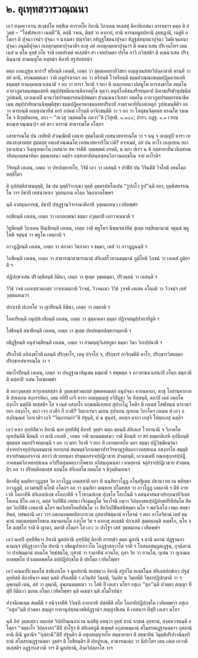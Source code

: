 <h1>๒. อุเทฺทสวารวณฺณนา</h1>
<p> เอวํ  สงฺคหวาเรน สเงฺขปโต ทสฺสิเต หาราทโย อิทานิ วิภาเคน ทเสฺสตุํ ติอาทิเทสนา อารทฺธาฯ ตตฺถ ติ ยํ วุตฺตํ – ‘‘โสฬสหารา เนตฺตี’’ติ, ตสฺมิํ วจเน, ติสฺสํ วา คาถายํ, ยานิ หารนยมูลปทานิ อุทฺธฎานิ, เตสูติ อโตฺถฯ ติ ปุจฺฉาวจนํฯ ปุจฺฉา จ นาเมสา ปญฺจวิธา อทิฎฺฐโชตนาปุจฺฉา ทิฎฺฐสํสนฺทนาปุจฺฉา วิมติเจฺฉทนาปุจฺฉา อนุมติปุจฺฉา กเถตุกมฺยตาปุจฺฉาติฯ ตาสุ อยํ กเถตุกมฺยตาปุจฺฉาฯ ติ คณนวเสน ปริเจฺฉโทฯ เตน เนสํ น ตโต อุทฺธํ อโธ จาติ เอตปรมตํ  ทเสฺสติฯ สา เจตปรมตา ปรโต อาวิ ภวิสฺสติฯ ติ คณนวเสน ปริจฺฉินฺนานํ สามญฺญโต ทสฺสนํฯ ติอาทิ สรูปทสฺสนํฯ</p>


<p>ตตฺถ เกนเฎฺฐน หารา? หรียนฺติ เอเตหิ, เอตฺถ วา สุตฺตเคยฺยาทิวิสยา อญฺญาณสํสยวิปลฺลาสาติ  หรนฺติ วา สยํ ตานิ, หรณมตฺตเมว วาติ  ผลูปจาเรนฯ อถ วา หรียนฺติ โวหรียนฺติ ธมฺมสํวณฺณกธมฺมปฎิคฺคาหเกหิ ธมฺมสฺส ทานคฺคหณวเสนาติ ฯ อถ วา หารา วิยาติ ฯ ยถา หิ อเนกรตนาวลิสมูโห หารสงฺขาโต อตฺตโน อวยวภูตรตนสมฺผเสฺสหิ สมุปฺปชฺชนียมานหิลาทสุโข หุตฺวา ตทุปโภคีชนสรีรสนฺตาปํ นิทาฆปริฬาหุปชนิตํ วูปสเมติ, เอวเมเตปิ นานาวิธปรมตฺถรตนปฺปพนฺธา สํวณฺณนาวิเสสา อตฺตโน อวยวภูตปรมตฺถรตนาธิคเมน สมุปฺปาทิยมานนิพฺพุติสุขา ธมฺมปฎิคฺคาหกชนหทยปริตาปํ กามราคาทิกิเลสเหตุกํ วูปสเมนฺตีติฯ อถ วา หารยนฺติ อญฺญาณาทีนํ หารํ อปคมํ กโรนฺติ อาจิกฺขนฺตีติ วา ฯ อถ วา โสตุชนจิตฺตสฺส หรณโต รมณโต จ  นิรุตฺตินเยน, ยถา – ‘‘ภเวสุ วนฺตคมโน ภควา’’ติ (วิสุทฺธิ. ๑.๑๔๔; ปารา. อฎฺฐ. ๑.๑ เวรญฺชกณฺฑวณฺณนา)ฯ อยํ ตาว หารานํ สาธารณโต อโตฺถฯ</p>


<p>อสาธารณโต ปน เทสียติ สํวณฺณียติ เอตาย สุตฺตโตฺถติ  เทสนาสหจรณโต วา  ฯ นนุ จ อเญฺญปิ หารา เทสนาสงฺขาตสฺส สุตฺตสฺส อตฺถสํวณฺณนโต เทสนาสหจาริโนวาติ? สจฺจเมตํ, อยํ ปน หาโร เยภุเยฺยน ยถารุตวเสเนว วิญฺญายมาโน เทสนาย สห จรตีติ วตฺตพฺพตํ อรหติ, น ตถา ปเรฯ น หิ อสฺสาทาทีนวนิสฺสรณาทิสนฺทสฺสนรหิตา สุตฺตเทสนา อตฺถิฯ อสฺสาทาทิสนฺทสฺสนวิภาวนลกฺขโณ จายํ หาโรติฯ</p>


<p>วิจิยนฺติ เอเตน, เอตฺถ วา ปทปญฺหาทโย, วิจิติ เอว วา เตสนฺติ ฯ ปาฬิยํ ปน วิจินตีติ วิจโยติ อยมโตฺถ ทสฺสิโตฯ</p>


<p>ติ อุปปตฺติสาธนยุตฺติ, อิธ ปน ยุตฺติวิจารณา ยุตฺติ อุตฺตรปทโลเปน ‘‘รูปภโว รูป’’นฺติ ยถา, ยุตฺติสหจรณโต วาฯ อิธาปิ เทสนาหาเร วุตฺตนเยน อโตฺถ วิตฺถาเรตโพฺพฯ</p>


<p>นฺติ  อาสนฺนการณํ, อิธาปิ ปทฎฺฐานวิจารณาติอาทิ วุตฺตนเยเนว เวทิตพฺพํฯ</p>


<p>ลกฺขียนฺติ เอเตน, เอตฺถ วา เอกลกฺขณา ธมฺมา อวุตฺตาปิ เอกวจเนนาติ ฯ</p>


<p>วิยูหียนฺติ วิภาเคน ปิณฺฑียนฺติ เอเตน, เอตฺถ วาติ พฺยูโหฯ นิพฺพจนาทีนํ สุเตฺต ทสฺสิยมานานํ จตุนฺนํ พฺยูโหติ  จตุนฺนํ วา พฺยูโห เอตฺถาติ ฯ</p>


<p>อาวฎฺฎียนฺติ เอเตน, เอตฺถ วา สภาคา วิสภาคา จ ธมฺมา, เตสํ วา อาวฎฺฎนนฺติ ฯ</p>


<p>วิภชียนฺติ เอเตน, เอตฺถ วา สาธารณาสาธารณานํ สํกิเลสโวทานธมฺมานํ ภูมิโยติ  วิภชนํ วา เอเตสํ ภูมิยาติ ฯ</p>


<p>ปฎิปกฺขวเสน ปริวตฺตียนฺติ อิมินา, เอตฺถ วา สุเตฺต วุตฺตธมฺมา, ปริวตฺตนํ วา เตสนฺติ ฯ</p>


<p>วิวิธํ  วจนํ เอกเสฺสวตฺถสฺส วาจกเมตฺถาติ วิวจนํ, วิวจนเมว  วิวิธํ วุจฺจติ เอเตน อโตฺถติ วา วิวจนํฯ เสสํ วุตฺตนยเมวฯ</p>


<p>ปกาเรหิ ปเภทโต วา ญาปียนฺติ อิมินา, เอตฺถ วา อตฺถาติ ฯ</p>


<p>โอตารียนฺติ อนุปฺปเวสียนฺติ เอเตน, เอตฺถ วา สุตฺตาคตา ธมฺมา ปฎิจฺจสมุปฺปาทาทีสูติ ฯ</p>


<p>โสธียนฺติ สมาธียนฺติ เอเตน, เอตฺถ วา สุเตฺต ปทปทตฺถปญฺหารมฺภาติ ฯ</p>


<p>อธิฎฺฐียนฺติ อนุปวตฺตียนฺติ เอเตน, เอตฺถ วา สามญฺญวิเสสภูตา ธมฺมา วินา วิกเปฺปนาติ ฯ</p>


<p>ปริกโรติ อภิสงฺขโรติ ผลนฺติ ปริกฺขาโร, เหตุ ปจฺจโย จ, ปริกฺขารํ อาจิกฺขตีติ  หาโร, ปริกฺขารวิสยตฺตา ปริกฺขารสหจรณโต วา ฯ</p>


<p>สมาโรปียนฺติ เอเตน, เอตฺถ วา ปทฎฺฐานาทิมุเขน ธมฺมาติ ฯ สพฺพตฺถ จ ภาวสาธนวเสนาปิ อโตฺถ สมฺภวตีติ ตสฺสาปิ วเสน โยเชตพฺพํฯ</p>


<p>ติ  ยถาวุตฺตสฺส หารุเทฺทสสฺสฯ ติ วุตฺตเสฺสวตฺถสฺส สุขคฺคหณตฺถํ อนุปจฺฉา คายนคาถา, ตาสุ โอสานคาถาย ติ ปทเตฺถน สงฺกรรหิตา, เตน ยทิปิ เกจิ หารา อญฺญมญฺญํ อวิสิฎฺฐา วิย ทิสฺสนฺติ, ตถาปิ เตสํ อตฺถโต สงฺกโร นตฺถีติ ทเสฺสติฯ โส จ เนสํ อสงฺกโร ลกฺขณนิเทฺทเส สุปากโฎ โหติฯ ติ เอเตสํ โสฬสนฺนํ หารานํฯ ยถา อสงฺกโร, ตถา เจว ภวติฯ กิํ ภวติ?  วิตฺถาเรนฯ  นเยน อุปาเยน ญาเยน วิภาโคฯ เอเตน ตํ เอว อสงฺกิณฺณตํ วิภาเวติฯ เกจิ ‘‘วิตฺถารนยา’’ติ ปฐนฺติ, ตํ น สุนฺทรํ, อยญฺจ คาถา เกสุจิ โปตฺถเกสุ นตฺถิฯ</p>


<p> เอวํ หาเร อุทฺทิสิตฺวา อิทานิ นเย อุทฺทิสิตุํ ติอาทิ วุตฺตํฯ ตตฺถ นยนฺติ สํกิเลเส โวทานานิ จ วิภาคโต ญาเปนฺตีติ  นียนฺติ วา ตานิ เอเตหิ , เอตฺถ วาติ  นยนมตฺตเมว วาติ  นียนฺติ วา สยํ ธมฺมกถิเกหิ อุปนียนฺติ สุตฺตสฺส อตฺถปวิจยตฺถนฺติ ฯ อถ วา นยา วิยาติ ฯ ยถา หิ เอกตฺตาทโย นยา สมฺมา ปฎิวิชฺฌิยมานา ปจฺจยปจฺจยุปฺปนฺนธมฺมานํ ยถากฺกมํ สมฺพนฺธวิภาคพฺยาปารวิรหานุรูปผลภาวทสฺสเนน อสงฺกรโต สมฺมุติสจฺจปรมตฺถสจฺจานํ สภาวํ ปเวทยนฺตา ปรมตฺถสจฺจปฺปฎิเวธาย สํวตฺตนฺติ, เอวเมเตปิ กณฺหสุกฺกสปฺปฎิภาคธมฺมวิภาคทสฺสเนน อวิปรีตสุตฺตตฺถาวโพธาย อภิสมฺภุณนฺตา เวเนยฺยานํ จตุสจฺจปฺปฎิเวธาย สํวตฺตนฺติฯ อถ วา ปริยตฺติอตฺถสฺส นยนโต สํกิเลสโต ยมนโต จ  นิรุตฺตินเยนฯ</p>


<p>ติอาทีสุ นนฺทิยาวฎฺฎสฺส วิย อาวโฎฺฎ เอตสฺสาติ  ยถา หิ นนฺทิยาวโฎฺฎ อโนฺตฐิเตน ปธานาวยเวน พหิทฺธา อาวฎฺฎติ, เอวมยมฺปิ นโยติ อโตฺถฯ อถ วา นนฺทิยา ตณฺหาย ปโมทสฺส วา อาวโฎฺฎ เอตฺถาติ ฯ ตีหิ อวยเวหิ โลภาทีหิ สํกิเลสปเกฺข อโลภาทีหิ จ โวทานปเกฺข ปุกฺขโล โสภโนติ ฯ อสนฺตาสนชวปรกฺกมาทิวิเสสโยเคน สีโห ภควา, ตสฺส วิกฺกีฬิตํ เทสนาวจีกมฺมภูโต วิหาโรติ กตฺวา วิปลฺลาสตปฺปฎิปกฺขปริทีปนโต สีหสฺส วิกฺกีฬิตํ เอตฺถาติ   นโยฯ พลวิเสสโยคทีปนโต วา สีหวิกฺกีฬิตสทิสตฺตา นโย ฯ พลวิเสโส เจตฺถ สทฺธาทิพลํ, ทสพลานิ เอว วาฯ อตฺถนยตฺตยทิสาภาเวน กุสลาทิธมฺมานํ อาโลจนํ ฯ ตถา อาโลจิตานํ เตสํ ธมฺมานํ อตฺถนยตฺตยโยชเน สมานยนโต องฺกุโส วิย ฯ คาถาสุ ลเญฺชติ ปกาเสติ สุตฺตตฺถนฺติ ลญฺชโก, นโย จ โส ลญฺชโก จาติ ติ ญาตา, มตาติ อโตฺถฯ โส เอว วา ปาโฐฯ เสสํ วุตฺตนเยน เวทิตพฺพํฯ</p>


<p> เอวํ นเยปิ อุทฺทิสิตฺวา อิทานิ มูลปทานิ อุทฺทิสิตุํ ติอาทิ อารทฺธํฯ ตตฺถ มูลานิ จ ตานิ นยานํ ปฎฺฐานภาคานญฺจ ปติฎฺฐาภาวโต ปทานิ จ อธิคมูปายภาวโต โกฎฺฐาสภาวโต จาติ ฯ โกสลฺลสมฺภูตเฎฺฐน, กุจฺฉิตานํ วา ปาปธมฺมานํ สลนโต วิทฺธํสนโต, กุสานํ วา ราคาทีนํ ลวนโต, กุสา วิย วา ลวนโต, กุเสน วา ญาเณน ลาตพฺพโต ปวเตฺตตพฺพโต  ตปฺปฎิปกฺขโต ติ ปทโตฺถ เวทิตโพฺพฯ</p>


<p>เอวํ คณนปริเจฺฉทโต ชาติเภทโต จ มูลปทานิ ทเสฺสตฺวา อิทานิ สรูปโต ทเสฺสโนฺต สํกิเลสปกฺขํเยว  ปฐมํ อุทฺทิสติ ติอาทินาฯ ตตฺถ ตสติ ปริตสตีติ ฯ อวินฺทิยํ วินฺทติ, วินฺทิยํ น วินฺทตีติ  วิชฺชาปฎิปกฺขาติ วา ฯ ลุพฺภนฺติ เตน, สยํ วา ลุพฺภติ, ลุพฺภนมตฺตเมว วา โสติ ปิ เอเสว นโยฯ อสุเภ ‘‘สุภ’’นฺติ ปวตฺตา สญฺญา ทีสุปิ อิมินาว นเยน อโตฺถ เวทิตโพฺพฯ นฺติ คณนํฯ นฺติ สโมโรปนํฯ</p>


<p>ปจฺจนีกธเมฺม สเมตีติ ฯ อนิจฺจาทีหิ วิวิเธหิ อากาเรหิ ปสฺสตีติ ทโย โลภาทิปฎิปกฺขโต เวทิตพฺพาฯ อสุเภ ‘‘อสุภ’’นฺติ ปวตฺตา สญฺญา  กายานุปสฺสนาสติปฎฺฐานํฯ สญฺญาสีเสน หิ เทสนาฯ ทีสุปิ เอเสว นโยฯ</p>


<p>นฺติ อิทํ วุตฺตเสฺสว อตฺถสฺส วิปฺปกิณฺณภาเวน นสฺสิตุํ อทตฺวา อุทฺธํ ทานํ รกฺขณํ อุทฺทานํ, สงฺคหวจนนฺติ อโตฺถฯ ‘‘จตฺตาโร วิปลฺลาสา’’ติปิ  ปาโฐฯ ติ สํกิเลสภูมิ สเพฺพสํ อกุสลธมฺมานํ สโมสรณฎฺฐานตฺตาฯ กุสลานํ ยานิ ตีณิ มูลานิฯ ‘‘กุสลานี’’ติปิ ปฐนฺติฯ ติ อสุภสญฺญาทโย สนฺธายาหฯ ติ สทฺธาทีนํ วิมุตฺติปริปาจนินฺทฺริยานํ สโมสรณฎฺฐานตฺตา วุตฺตํฯ ติ โยชียนฺติฯ ติ ปทปูรเณ, อวธารณเตฺถ วา นิปาโตฯ เตน เอเต เอวาติ ทเสฺสติฯ อฎฺฐารเสวาติ วาฯ ติ มูลปทานิ, ลิงฺควิปลฺลาโส วาฯ</p>

</p>





